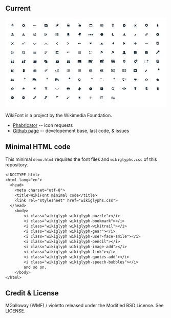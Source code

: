 Current
----

![Image of Yaktocat](./Screenshot-current.png)

WikiFont is a project by the Wikimedia Foundation.
 * [Phabricator](https://phabricator.wikimedia.org/tag/ui-standardization/) -- icon requests
 * [Github page](https://github.com/munmay/WikiFont/) -- developement base, last code, & issues

Minimal HTML code
----
This minimal `demo.html` requires the font files and `wikiglyphs.css` of this repository.

````
<!DOCTYPE html>
<html lang="en">
  <head>
    <meta charset="utf-8">
    <title>WikiFont minimal code</title>
    <link rel="stylesheet" href="wikiglyphs.css">
  </head>
	<body>
		<i class="wikiglyph wikiglyph-puzzle"></i>
		<i class="wikiglyph wikiglyph-bookmark"></i>
		<i class="wikiglyph wikiglyph-wikitrail"></i>
		<i class="wikiglyph wikiglyph-gear"></i>
		<i class="wikiglyph wikiglyph-user-face-smile"></i>
		<i class="wikiglyph wikiglyph-pencil"></i>
		<i class="wikiglyph wikiglyph-image-add"></i>
		<i class="wikiglyph wikiglyph-link"></i>
		<i class="wikiglyph wikiglyph-quotes-add"></i>
		<i class="wikiglyph wikiglyph-speech-bubbles"></i>
		and so on.
	</body>
</html>
````

Credit & License
----
MGalloway (WMF) / violetto released under the Modified BSD License. See LICENSE.
